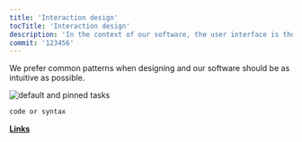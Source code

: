 ```yaml
---
title: 'Interaction design'
tocTitle: 'Interaction design'
description: 'In the context of our software, the user interface is the individual views that provide for goal completion.'
commit: '123456'
---
```


We prefer common patterns when designing and our software should be as intuitive as possible.

<!-- ## Sub Heading

✍️Coming soon: Please watch this space for more updates from our team. Thanks for the patience! -->

![default and pinned tasks](/placeholders/banner.png)

```javascript
code or syntax
```

<div class="aside">
<a href="https://medium.com/@pasql/transitional-interfaces-926eb80d64e3"><b>Links</b></a>
</div>
